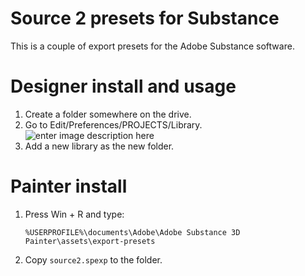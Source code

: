# Source 2 presets for Substance

This is a couple of export presets for the Adobe Substance software.



# Designer install and usage

 1. Create a folder somewhere on the drive.
 2. Go to Edit/Preferences/PROJECTS/Library.![enter image description here](https://i.imgur.com/jgGZNUH.png)
 3. Add a new library as the new folder.

# Painter install

 1. Press Win + R and type:

    `%USERPROFILE%\documents\Adobe\Adobe Substance 3D Painter\assets\export-presets`

 2. Copy `source2.spexp` to the folder.
